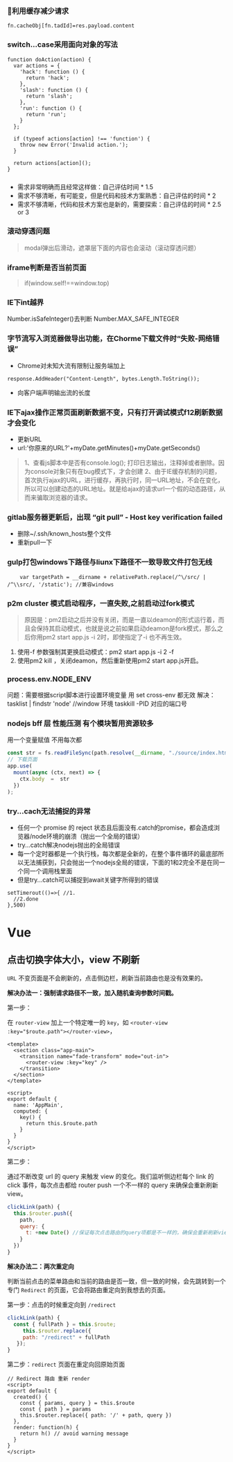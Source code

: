

### 利用缓存减少请求

```
fn.cacheObj[fn.tadId]=res.payload.content
```
### switch...case采用面向对象的写法

```
function doAction(action) {
  var actions = {
    'hack': function () {
      return 'hack';
    },
    'slash': function () {
      return 'slash';
    },
    'run': function () {
      return 'run';
    }
  };

  if (typeof actions[action] !== 'function') {
    throw new Error('Invalid action.');
  }

  return actions[action]();
}
```


### 
+ 需求非常明确而且经常这样做：自己评估时间 * 1.5
+ 需求不够清晰，有可能变，但是代码和技术方案熟悉：自己评估的时间 * 2
+ 需求不够清晰，代码和技术方案也是新的，需要探索：自己评估的时间 * 2.5 or 3



### 滚动穿透问题
>modal弹出后滑动，遮罩层下面的内容也会滚动（滚动穿透问题）

### iframe判断是否当前页面

> if(window.self!==window.top)


### IE下int越界

Number.isSafeInteger()去判断 
Number.MAX_SAFE_INTEGER

### 字节流写入浏览器做导出功能，在Chorme下载文件时“失败-网络错误”
+ Chrome对未知大流有限制让服务端加上
```
response.AddHeader("Content-Length", bytes.Length.ToString());
```
+ 向客户端声明输出流的长度


### IE下ajax操作正常页面刷新数据不变，只有打开调试模式f12刷新数据才会变化
+ 更新URL
+ url:'你原来的URL?'+myDate.getMinutes()+myDate.getSeconds()
>1、查看js脚本中是否有console.log(); 打印日志输出，注释掉或者删除。因为console对象只有在bug模式下，才会创建
2、由于IE缓存机制的问题，首次执行ajax的URL，进行缓存，再执行时，同一URL地址，不会在变化，所以可以创建动态的URL地址。就是给ajax的请求url一个假的动态路径，从而来骗取浏览器的请求。


### gitlab服务器更新后，出现 “git pull” - Host key verification failed
+ 删除~/.ssh/known_hosts整个文件
+ 重新pull一下


### gulp打包windows下路径与liunx下路径不一致导致文件打包无线
```
    var targetPath = __dirname + relativePath.replace(/^\/src/ | /^\\src/, '/static'); //兼容windows

```
### p2m cluster 模式启动程序，一直失败,之前启动过fork模式
>原因是：pm2启动之后并没有关闭，而是一直以deamon的形式运行着，而且会保持其启动模式，也就是说之前如果启动deamon是fork模式，那么之后你用pm2 start app.js -i 2时，即使指定了-i 也不再生效。
  1. 使用-f 参数强制其更换启动模式：pm2 start app.js -i 2 -f
  2. 使用pm2 kill ，关闭deamon，然后重新使用pm2 start app.js开启。


### process.env.NODE_ENV 
问题：需要根据script脚本进行设置环境变量
用 set cross-env 都无效
解决：tasklist | findstr 'node' //window 环境
taskkill -PID 对应的端口号



### nodejs bff 层 性能压测 有个模块暂用资源较多

用一个变量赋值 
不用每次都

```js
const str = fs.readFileSync(path.resolve(__dirname, "./source/index.htm"),"utf-8");
// 下载页面
app.use(
  mount(async (ctx, next) => {
    ctx.body  =  str
  })
);
```



### try...cach无法捕捉的异常
+ 任何一个 promise 的 reject 状态且后面没有.catch的promise，都会造成浏览器/node环境的崩溃（抛出一个全局的错误）
+ try...catch解决nodejs抛出的全局错误
+ 每一个定时器都是一个执行栈，每次都是全新的，在整个事件循环的最底部所以无法捕获到，只会抛出一个nodejs全局的错误，下面的1和2完全不是在同一个同一个调用栈里面
+ 但是try...catch可以捕捉到await关键字所得到的错误

```
setTimerout(()=>{ //1.
  //2.done 
},500)
```

# Vue

## 点击切换字体大小，view 不刷新

`URL` 不变页面是不会刷新的，点击侧边栏，刷新当前路由也是没有效果的。

**解决办法一：强制请求路径不一致，加入随机查询参数时间戳。**

第一步：

在 `router-view` 加上一个特定唯一的 `key`，如 `<router-view :key="$route.path"></router-view>`， 

```vue
<template>
  <section class="app-main">
    <transition name="fade-transform" mode="out-in">
      <router-view :key="key" />
    </transition>
  </section>
</template>

<script>
export default {
  name: 'AppMain',
  computed: {
    key() {
      return this.$route.path
    }
  }
}
</script>
```

第二步：

通过不断改变 url 的 query 来触发 view 的变化。我们监听侧边栏每个 link 的 click 事件，每次点击都给 router push 一个不一样的 query 来确保会重新刷新 view。

```js
clickLink(path) {
  this.$router.push({
    path,
    query: {
      t: +new Date() //保证每次点击路由的query项都是不一样的，确保会重新刷新view
    }
  })
}
```



**解决办法二：两次重定向**

判断当前点击的菜单路由和当前的路由是否一致，但一致的时候，会先跳转到一个专门 `Redirect` 的页面，它会将路由重定向到我想去的页面。

第一步：点击的时候重定向到 `/redirect`

```js
clickLink(path) {
  const { fullPath } = this.$route;
     this.$router.replace({
     path: "/redirect" + fullPath
   });
}
```



第二步：`redirect` 页面在重定向回原始页面

```vue
// Redirect 路由 重新 render 
<script>
export default {
  created() {
    const { params, query } = this.$route
    const { path } = params
    this.$router.replace({ path: '/' + path, query })
  },
  render: function(h) {
    return h() // avoid warning message
  }
}
</script>
```

